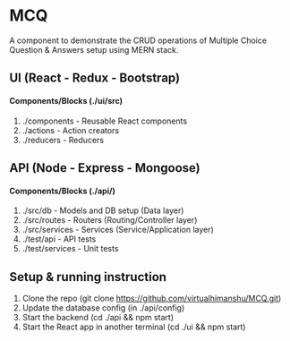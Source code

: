 # MCQ
A component to demonstrate the CRUD operations of Multiple Choice Question & Answers setup using MERN stack.


## UI (React - Redux - Bootstrap)
#### Components/Blocks (./ui/src)
1. ./components - Reusable React components
2. ./actions - Action creators
3. ./reducers - Reducers


## API (Node - Express - Mongoose) 
#### Components/Blocks (./api/)
1. ./src/db - Models and DB setup (Data layer)
2. ./src/routes - Routers (Routing/Controller layer)
3. ./src/services - Services (Service/Application layer)
4. ./test/api - API tests
5. ./test/services - Unit tests


## Setup & running instruction
1. Clone the repo (git clone https://github.com/virtualhimanshu/MCQ.git)
2. Update the database config (in ./api/config)
3. Start the backend (cd ./api && npm start)
4. Start the React app in another terminal (cd ./ui && npm start)
